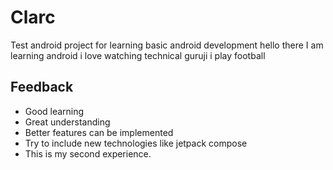 # Clarc
Test android project for learning basic android development
hello there I am learning android
i love watching technical guruji
i play football

## Feedback
- Good learning
- Great understanding
- Better features can be implemented
- Try to include new technologies like jetpack compose
- This is my second experience.
